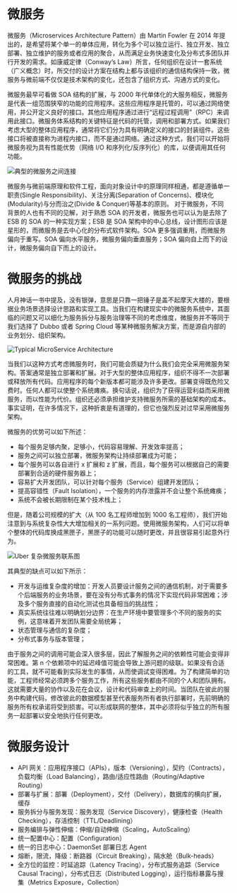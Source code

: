 # 微服务

微服务（Microservices Architecture Pattern）由 Martin Fowler 在 2014 年提出的，是希望将某个单一的单体应用，转化为多个可以独立运行、独立开发、独立部署、独立维护的服务或者应用的聚合，从而满足业务快速变化及分布式多团队并行开发的需求。如康威定律（Conway’s Law）所言，任何组织在设计一套系统（广义概念）时，所交付的设计方案在结构上都与该组织的通信结构保持一致，微服务与微前端不仅仅是技术架构的变化，还包含了组织方式、沟通方式的变化。

微服务最早可看做 SOA 结构的扩展，与 2000 年代单体化的大服务相反，微服务是代表一组范围狭窄的功能的应用程序。这些应用程序是托管的，可以通过网络使用，并公开定义良好的接口。其他应用程序通过进行“远程过程调用”（RPC）来调用此接口。微服务体系结构的关键特征是代码的托管，调用和部署方式。如果我们考虑大型的整体应用程序，通常将它们分为具有明确定义的接口的封装组件。这些接口将被直接称为进程内接口，而不是通过网络。通过这种方式，我们可以开始将微服务视为具有性能优势（网络 I/O 和序列化/反序列化）的库，以便调用其任何功能。

![典型的微服务之间连接](https://i.postimg.cc/XNmDQrKL/image.png)

微服务与微前端原理和软件工程，面向对象设计中的原理同样相通，都是遵循单一职责(Single Responsibility)、关注分离(Separation of Concerns)、模块化(Modularity)与分而治之(Divide & Conquer)等基本的原则。
对于微服务，不同背景的人也有不同的见解，对于熟悉 SOA 的开发者，微服务也可以认为是去除了 ESB 的 SOA 的一种实现方案；ESB 是 SOA 架构中的中心总线，设计图形应该是星形的，而微服务是去中心化的分布式软件架构。SOA 更多强调重用，而微服务偏向于重写。SOA 偏向水平服务，微服务偏向垂直服务；SOA 偏向自上而下的设计，微服务偏向自下而上的设计。

# 微服务的挑战

人月神话一书中提及，没有银弹，意思是只靠一把锤子是盖不起摩天大楼的，要根据业务场景选择设计思路和实现工具。当我们在构建现实中的微服务系统中，其面临的问题又可以细化为服务拆分与服务治理等不同的考虑维度，微服务并不等同于我们选择了 Dubbo 或者 Spring Cloud 等某种微服务解决方案，而是源自内部的业务划分、组织架构。

![Typical MicroService Architecture](https://i.postimg.cc/mkMy155d/image.png)

当我们以这种方式考虑微服务时，我们可能会质疑为什么我们会完全采用微服务架构。答案通常是独立部署和扩展。对于大型的整体应用程序，组织不得不一次部署或释放所有代码。应用程序的每个新版本都可能涉及许多更改。部署变得既危险又费时。任何人都可以使整个系统瘫痪。换句话说，组织为了获得运营利益而采用微服务，而以性能为代价。组织还必须承担维护支持微服务所需的基础架构的成本。事实证明，在许多情况下，这种折衷是有道理的，但它也强烈反对过早采用微服务架构。

微服务的优势可以如下所述：

- 每个服务足够内聚，足够小，代码容易理解、开发效率提高；
- 服务之间可以独立部署，微服务架构让持续部署成为可能；
- 每个服务可以各自进行 x 扩展和 z 扩展，而且，每个服务可以根据自己的需要部署到合适的硬件服务器上；
- 容易扩大开发团队，可以针对每个服务（Service）组建开发团队；
- 提高容错性（Fault Isolation），一个服务的内存泄露并不会让整个系统瘫痪；
- 系统不会被长期限制在某个技术栈上；

但是，随着公司规模的扩大（从 100 名工程师增加到 1000 名工程师），我们开始注意到与系统复杂性大大增加相关的一系列问题。使用微服务架构，人们可以将单个整体的代码库换成黑匣子，黑匣子的功能可以随时更改，并且很容易引起意外行为。

![Uber 复杂微服务联系图](https://s1.ax1x.com/2020/07/25/aSvz0H.png)

其典型的缺点可以如下所示：

- 开发与运维复杂度的增加：开发人员要设计服务之间的通信机制，对于需要多个后端服务的业务场景，要在没有分布式事务的情况下实现代码非常困难；涉及多个服务直接的自动化测试也具备相当的挑战性；
- 真实系统往往难以明确划分边界：在生产环境中要管理多个不同的服务的实例，这意味着开发团队需要全局统筹；
- 状态管理与通信的复杂度；
- 分布式事务与版本管理；

由于服务之间的调用可能会深入很多层，因此了解服务之间的依赖性可能会变得非常困难。第 n 个依赖项中的延迟峰值可能会导致上游问题的级联。如果没有合适的工具，就不可能看到实际发生的事情，从而使调试变得困难。为了构建简单的功能，工程师经常必须跨多个服务工作，所有这些服务都由不同的个人和团队拥有。这就需要大量的协作以及花在会议，设计和代码审查上的时间。当团队在彼此的服务中构建代码，修改彼此的数据模型甚至代表服务所有者执行部署时，先前明确的服务所有权承诺将受到损害。可以形成联网的整体，其中必须将似乎独立的所有服务一起部署以安全地执行任何更改。

# 微服务设计

- API 网关：应用程序接口（APIs），版本（Versioning），契约（Contracts），负载均衡（Load Balancing），路由/适应性路由（Routing/Adaptive Routing）
- 部署与扩展：部署（Deployment），交付（Delivery），数据库的横向扩展，缓存
- 服务拆分与服务发现：服务发现（Service Discovery），健康检查（Health Checking），存活控制（TTL/Deadlining）
- 服务编排与弹性伸缩：伸缩/自动伸缩（Scaling，AutoScaling）
- 统一配置中心：配置（Configuration）
- 统一的日志中心：DaemonSet 部署日志 Agent
- 熔断，限流，降级：断路器（Circuit Breaking），隔水舱（Bulk-heads）
- 全方位的监控：时延追踪（Latency Tracing），分布式服务追踪（Service Causal Tracing），分布式日志（Distributed Logging），运行指标暴露与搜集（Metrics Exposure，Collection）
